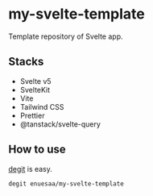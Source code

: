 # my-svelte-template
Template repository of Svelte app.

## Stacks
- Svelte v5
- SvelteKit
- Vite
- Tailwind CSS
- Prettier
- @tanstack/svelte-query

## How to use
[degit](https://github.com/Rich-Harris/degit) is easy.

```bash
degit enuesaa/my-svelte-template
```
